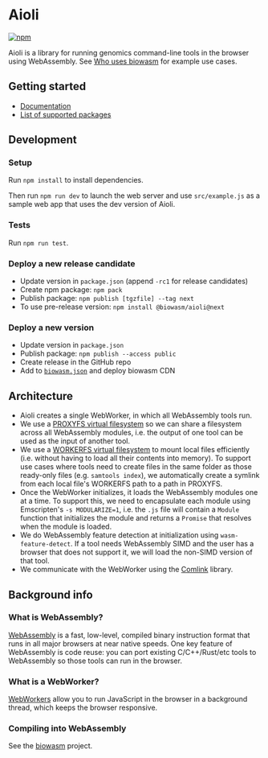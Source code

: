 # Aioli

[![npm](https://img.shields.io/npm/v/@biowasm/aioli)](https://www.npmjs.com/package/@biowasm/aioli)

Aioli is a library for running genomics command-line tools in the browser using WebAssembly. See [Who uses biowasm](https://github.com/biowasm/biowasm#who-uses-biowasm) for example use cases.

## Getting started

* [Documentation](https://biowasm.com/documentation)
* [List of supported packages](https://biowasm.com/cdn)

## Development

### Setup

Run `npm install` to install dependencies.

Then run `npm run dev` to launch the web server and use `src/example.js` as a sample web app that uses the dev version of Aioli.

### Tests

Run `npm run test`.

### Deploy a new release candidate

* Update version in `package.json` (append `-rc1` for release candidates)
* Create npm package: `npm pack`
* Publish package: `npm publish [tgzfile] --tag next`
* To use pre-release version: `npm install @biowasm/aioli@next`

### Deploy a new version

* Update version in `package.json`
* Publish package: `npm publish --access public`
* Create release in the GitHub repo
* Add to [`biowasm.json`](https://github.com/biowasm/biowasm/blob/main/biowasm.json) and deploy biowasm CDN

## Architecture

* Aioli creates a single WebWorker, in which all WebAssembly tools run.
* We use a [PROXYFS virtual filesystem](https://emscripten.org/docs/api_reference/Filesystem-API.html#filesystem-api-proxyfs) so we can share a filesystem across all WebAssembly modules, i.e. the output of one tool can be used as the input of another tool.
* We use a [WORKERFS virtual filesystem](https://emscripten.org/docs/api_reference/Filesystem-API.html#filesystem-api-workerfs) to mount local files efficiently (i.e. without having to load all their contents into memory). To support use cases where tools need to create files in the same folder as those ready-only files (e.g. `samtools index`), we automatically create a symlink from each local file's WORKERFS path to a path in PROXYFS.
* Once the WebWorker initializes, it loads the WebAssembly modules one at a time. To support this, we need to encapsulate each module using Emscripten's `-s MODULARIZE=1`, i.e. the `.js` file will contain a `Module` function that initializes the module and returns a `Promise` that resolves when the module is loaded.
* We do WebAssembly feature detection at initialization using `wasm-feature-detect`. If a tool needs WebAssembly SIMD and the user has a browser that does not support it, we will load the non-SIMD version of that tool.
* We communicate with the WebWorker using the [Comlink](https://github.com/GoogleChromeLabs/comlink) library.

## Background info

### What is WebAssembly?
[WebAssembly](https://developer.mozilla.org/en-US/docs/WebAssembly) is a fast, low-level, compiled binary instruction format that runs in all major browsers at near native speeds. One key feature of WebAssembly is code reuse: you can port existing C/C++/Rust/etc tools to WebAssembly so those tools can run in the browser.

### What is a WebWorker?
[WebWorkers](https://developer.mozilla.org/en-US/docs/Web/API/Web_Workers_API) allow you to run JavaScript in the browser in a background thread, which keeps the browser responsive.

### Compiling into WebAssembly
See the [biowasm](https://github.com/biowasm/biowasm/) project.
